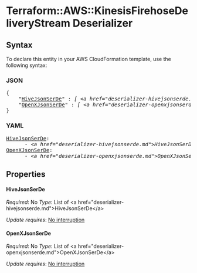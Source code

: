 # Terraform::AWS::KinesisFirehoseDeliveryStream Deserializer

## Syntax

To declare this entity in your AWS CloudFormation template, use the following syntax:

### JSON

<pre>
{
    "<a href="#hivejsonserde" title="HiveJsonSerDe">HiveJsonSerDe</a>" : <i>[ &lt;a href=&#34;deserializer-hivejsonserde.md&#34;&gt;HiveJsonSerDe&lt;/a&gt;, ... ]</i>,
    "<a href="#openxjsonserde" title="OpenXJsonSerDe">OpenXJsonSerDe</a>" : <i>[ &lt;a href=&#34;deserializer-openxjsonserde.md&#34;&gt;OpenXJsonSerDe&lt;/a&gt;, ... ]</i>
}
</pre>

### YAML

<pre>
<a href="#hivejsonserde" title="HiveJsonSerDe">HiveJsonSerDe</a>: <i>
      - &lt;a href=&#34;deserializer-hivejsonserde.md&#34;&gt;HiveJsonSerDe&lt;/a&gt;</i>
<a href="#openxjsonserde" title="OpenXJsonSerDe">OpenXJsonSerDe</a>: <i>
      - &lt;a href=&#34;deserializer-openxjsonserde.md&#34;&gt;OpenXJsonSerDe&lt;/a&gt;</i>
</pre>

## Properties

#### HiveJsonSerDe

_Required_: No
_Type_: List of &lt;a href=&#34;deserializer-hivejsonserde.md&#34;&gt;HiveJsonSerDe&lt;/a&gt;

_Update requires_: [No interruption](https://docs.aws.amazon.com/AWSCloudFormation/latest/UserGuide/using-cfn-updating-stacks-update-behaviors.html#update-no-interrupt)

#### OpenXJsonSerDe

_Required_: No
_Type_: List of &lt;a href=&#34;deserializer-openxjsonserde.md&#34;&gt;OpenXJsonSerDe&lt;/a&gt;

_Update requires_: [No interruption](https://docs.aws.amazon.com/AWSCloudFormation/latest/UserGuide/using-cfn-updating-stacks-update-behaviors.html#update-no-interrupt)

